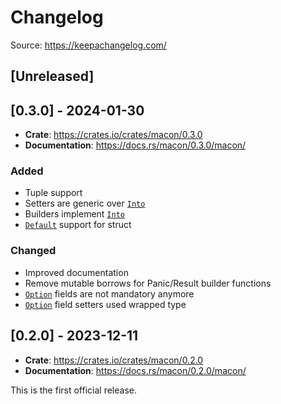 # Changelog

Source: https://keepachangelog.com/

## [Unreleased]

## [0.3.0] - 2024-01-30

* **Crate**: https://crates.io/crates/macon/0.3.0
* **Documentation**: https://docs.rs/macon/0.3.0/macon/

### Added

- Tuple support
- Setters are generic over [`Into`](https://doc.rust-lang.org/core/convert/trait.Into.html)
- Builders implement [`Into`](https://doc.rust-lang.org/core/convert/trait.Into.html)
- [`Default`](https://doc.rust-lang.org/core/default/trait.Default.html) support for struct

### Changed

- Improved documentation
- Remove mutable borrows for Panic/Result builder functions
- [`Option`](https://doc.rust-lang.org/core/option/enum.Option.html) fields are not mandatory anymore
- [`Option`](https://doc.rust-lang.org/core/option/enum.Option.html) field setters used wrapped type

## [0.2.0] - 2023-12-11

* **Crate**: https://crates.io/crates/macon/0.2.0
* **Documentation**: https://docs.rs/macon/0.2.0/macon/

This is the first official release.

